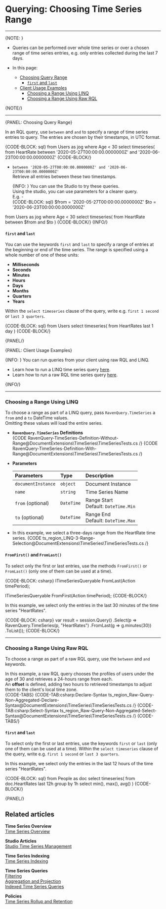 ﻿# Querying: Choosing Time Series Range

---

{NOTE: }

* Queries can be performed over whole time series or over a chosen range 
  of time series entries, e.g. only entries collected during the last 7 days.  
    
* In this page:  
  * [Choosing Query Range](../../../document-extensions/timeseries/querying/choosing-query-range#choosing-query-range)
      * [`first` and `last`](../../../document-extensions/timeseries/querying/choosing-query-range#and-)
  * [Client Usage Examples](../../../document-extensions/timeseries/querying/choosing-query-range#client-usage-examples)
      * [Choosing a Range Using LINQ](../../../document-extensions/timeseries/querying/choosing-query-range#choosing-a-range-using-linq)
      * [Choosing a Range Using Raw RQL](../../../document-extensions/timeseries/querying/choosing-query-range#choosing-a-range-using-raw-rql)

{NOTE/}

---

{PANEL: Choosing Query Range}

In an RQL query, use `between` and `and` to specify a range of time series 
entries to query. The entries are chosen by their timestamps, in UTC format.  

{CODE-BLOCK: sql}
from Users as jog where Age < 30
select timeseries(
   from HeartRate 
   between 
      '2020-05-27T00:00:00.0000000Z'
     and 
      '2020-06-23T00:00:00.0000000Z'
{CODE-BLOCK/}
  
  * `between '2020-05-27T00:00:00.0000000Z' and '2020-06-23T00:00:00.0000000Z'`  
    Retrieve all entries between these two timestamps.  
      
      {INFO: }
      You can use the Studio to try these queries.  
      Using the studio, you can use parameters for a clearer query.  
      E.g. -  
      {CODE-BLOCK: sql}
      $from = '2020-05-27T00:00:00.0000000Z'
$to = '2020-06-23T00:00:00.0000000Z'

from Users as jog where Age < 30
select timeseries(
   from HeartRate 
   between $from and $to
)
      {CODE-BLOCK/}
      {INFO/}

#### `first` and `last`

You can use the keywords `first` and `last` to specify a range of entries at the 
beginning or end of the time series. The range is specified using a whole 
number of one of these units:  

* **Milliseconds**  
* **Seconds**  
* **Minutes**  
* **Hours**  
* **Days**  
* **Months**  
* **Quarters**  
* **Years**  

Within the `select timeseries` clause of the query, write e.g. `first 1 second` or 
`last 3 quarters`.

{CODE-BLOCK: sql}
from Users
select timeseries(
   from HeartRates 
   last 1 day
)
{CODE-BLOCK/}

{PANEL/}

{PANEL: Client Usage Examples}

{INFO: }
You can run queries from your client using raw RQL and LINQ.  

* Learn how to run a LINQ time series query [here](../../../document-extensions/timeseries/client-api/session/querying#time-series-linq-queries).  
* Learn how to run a raw RQL time series query [here](../../../document-extensions/timeseries/client-api/session/querying#client-raw-rql-queries).  

{INFO/}

---

### Choosing a Range Using LINQ

To choose a range as part of a LINQ query, pass `RavenQuery.TimeSeries` 
a `from` and a `to` DateTime values.  
Omitting these values will load the entire series.  

* **`RavenQuery.TimeSeries` Definitions**  
   {CODE RavenQuery-TimeSeries-Definition-Without-Range@DocumentExtensions\TimeSeries\TimeSeriesTests.cs /}
   {CODE RavenQuery-TimeSeries-Definition-With-Range@DocumentExtensions\TimeSeries\TimeSeriesTests.cs /}
            

* **Parameters**  

    | Parameters | Type | Description |
    |:-------------|:-------------|:-------------|
    | `documentInstance` | `object` | Document Instance |
    | `name` | `string` | Time Series Name |
    | `from` (optional) | `DateTime` | Range Start <br> Default: `DateTime.Min` |
    | `to` (optional) | `DateTime` | Range End <br> Default: `DateTime.Max` |
  
* In this example, we select a three-days range from the HeartRate time series.
  {CODE ts_region_LINQ-3-Range-Selection@DocumentExtensions\TimeSeries\TimeSeriesTests.cs /}

#### `FromFirst()` and `FromLast()`

To select only the first or last entries, use the methods `FromFirst()` or `FromLast()` 
(only one of them can be used at a time).  

{CODE-BLOCK: csharp}
ITimeSeriesQueryable FromLast(Action<ITimePeriodBuilder> timePeriod);

ITimeSeriesQueryable FromFirst(Action<ITimePeriodBuilder> timePeriod);
{CODE-BLOCK/}

In this example, we select only the entries in the last 30 minutes of the time series 
"HeartRates".  

{CODE-BLOCK: csharp}
var result = session.Query<Person>()
    .Select(p => 
    RavenQuery.TimeSeries(p, "HeartRates")
        .FromLast(g => g.minutes(30))
        .ToList());
{CODE-BLOCK/}

---

### Choosing a Range Using Raw RQL

To choose a range as part of a raw RQL query, use the `between` and `and` keywords.  

In this example, a raw RQL query chooses the profiles of users under the age of 30 and 
retrieves a 24-hours range from each.  
An **offset** is defined, adding two hours to retrieved timestamps to adjust them 
to the client's local time zone.  
 {CODE-TABS}
 {CODE-TAB:csharp:Declare-Syntax ts_region_Raw-Query-Non-Aggregated-Declare-Syntax@DocumentExtensions\TimeSeries\TimeSeriesTests.cs /}
 {CODE-TAB:csharp:Select-Syntax ts_region_Raw-Query-Non-Aggregated-Select-Syntax@DocumentExtensions\TimeSeries\TimeSeriesTests.cs /}
 {CODE-TABS/}

#### `first` and `last`

To select only the first or last entries, use the keywords `first` or `last` 
(only one of them can be used at a time). Within the `select timeseries` 
clause of the query, write e.g. `first 1 second` or `last 3 quarters`.  

In this example, we select only the entries in the last 12 hours of the time series 
"HeartRates".  

{CODE-BLOCK: sql}
from People as doc
select timeseries(
    from doc.HeartRates 
    last 12h
    group by 1h
    select min(), max(), avg()
)
{CODE-BLOCK/}

{PANEL/}

## Related articles

**Time Series Overview**  
[Time Series Overview](../../../document-extensions/timeseries/overview)  

**Studio Articles**  
[Studio Time Series Management](../../../studio/database/document-extensions/time-series)  

**Time Series Indexing**  
[Time Series Indexing](../../../document-extensions/timeseries/indexing)  

**Time Series Queries**  
[Filtering](../../../document-extensions/timeseries/querying/filtering)  
[Aggregation and Projection](../../../document-extensions/timeseries/querying/aggregation-and-projections)  
[Indexed Time Series Queries](../../../document-extensions/timeseries/querying/using-indexes)  

**Policies**  
[Time Series Rollup and Retention](../../../document-extensions/timeseries/rollup-and-retention)  
